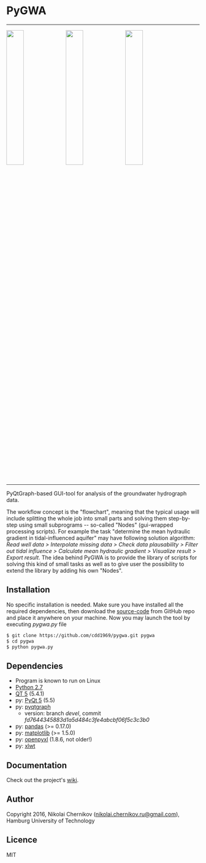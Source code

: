 # PyGWA
---
<img src="https://cloud.githubusercontent.com/assets/14345411/12567590/3eb00da2-c3c0-11e5-8c1b-25a1393ca5bc.png" width="30%"></img> <img src="https://cloud.githubusercontent.com/assets/14345411/12567591/3ecd124e-c3c0-11e5-9a2e-13f1707bc8f9.png" width="30%"></img> <img src="https://cloud.githubusercontent.com/assets/14345411/12567593/3ed3fabe-c3c0-11e5-9fbb-3b8985f4eae0.png" width="30%"></img>

---

PyQtGraph-based GUI-tool for analysis of the groundwater hydrograph data.

The workflow concept is the "flowchart", meaning that the typical usage will include splitting the whole job into small parts and solving them step-by-step using small subprograms -- so-called "Nodes" (gui-wrapped processing scripts). For example the task "determine the mean hydraulic gradient in tidal-influenced aquifer" may have following solution algorithm: *Read well data > Interpolate missing data > Check data plausability > Filter out tidal influence > Calculate mean hydraulic gradient > Visualize result > Export result*. The idea behind PyGWA is to provide the library of scripts for solving this kind of small tasks as well as to give user the possibility to extend the library by adding his own "Nodes".

## Installation
No specific installation is needed. Make sure you have installed all the required dependencies, then download the [source-code][pygwa_source] from GitHub repo and place it anywhere on your machine. Now you may launch the tool by executing *pygwa.py* file
```sh
$ git clone https://github.com/cdd1969/pygwa.git pygwa
$ cd pygwa
$ python pygwa.py
```
## Dependencies
- Program is known to run on Linux
- [Python 2.7][python2]
- [QT 5][qt5] (5.4.1)
- py: [PyQt 5][pyqt5] (5.5)
- py: [pyqtgraph][pyqtgraph]
    - version: branch *devel*, commit *fd7644345883d1a5d484c3fe4abcbf06f5c3c3b0*
- py: [pandas][pandas] (>= 0.17.0)
- py: [matplotlib][mpl] (>= 1.5.0)
- py: [openpyxl][openpyxl] (1.8.6, not older!)
- py: [xlwt][xlwt]

## Documentation
Check out the project's [wiki][wiki].

## Author
Copyright 2016, Nikolai Chernikov ([nikolai.chernikov.ru@gmail.com][my_mail]), Hamburg University of Technology

## Licence
MIT



[my_mail]: <mailto:nikolai.chernikov.ru@gmail.com>
[pygwa_source]: <https://github.com/cdd1969/pygwa/tree/master>
[python2]: <https://www.python.org/downloads/>
[qt5]: <http://www.qt.io/download/>
[pyqt5]: <https://riverbankcomputing.com/software/pyqt/download5>
[pandas]: <http://pandas.pydata.org/>
[mpl]: <http://matplotlib.org/>
[openpyxl]: <https://openpyxl.readthedocs.org/en/default/changes.html#id181>
[xlwt]: <https://pypi.python.org/pypi/xlwt>
[pyqtgraph]: <http://www.pyqtgraph.org/>


[wiki]: <https://github.com/cdd1969/pygwa/wiki>